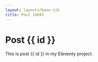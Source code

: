 ```yaml
---
layout: layouts/base.njk
title: Post 14043
---
```


# Post {{ id }}

This is post {{ id }} in my Eleventy project.
